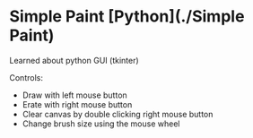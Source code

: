 # Simple Paint [Python](./Simple Paint)

Learned about python GUI (tkinter)

Controls:
  - Draw with left mouse button
  - Erate with right mouse button
  - Clear canvas by double clicking right mouse button
  - Change brush size using the mouse wheel
